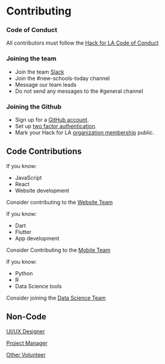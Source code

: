 # Contributing

### Code of Conduct
All contributors must follow the [Hack for LA Code of Conduct](https://github.com/hackforla/codeofconduct/blob/master/README.md)

### Joining the team
- Join the team [Slack](https://hackforla-slack.herokuapp.com)
- Join the #new-schools-today channel
- Message our team leads 
- Do not send any messages to the #general channel

### Joining the Github
- Sign up for a [GitHub account](https://www.github.com/signup).
- Set up [two factor authentication](https://github.com/hackforla/governance/issues/20).
- Mark your Hack for LA [organization membership](https://help.github.com/en/articles/publicizing-or-hiding-organization-membership#changing-the-visibility-of-your-organization-membership) public.

## Code Contributions

If you know:
- JavaScript
- React
- Website development

Consider contributing to the [Website Team](https://github.com/hackforla/new-schools-today/wiki/Web-Developer)

If you know:
- Dart
- Flutter
- App development

Consider Contributing to the [Mobile Team](https://github.com/hackforla/new-schools-today/wiki/Mobile-Developer)

If you know:
- Python
- R
- Data Science tools

Consider joining the [Data Science Team](https://github.com/hackforla/website/wiki/Data-Scientist)


## Non-Code

[UI/UX Designer](https://github.com/hackforla/website/new-schools-today/UI-UX-Designer)

[Project Manager](https://github.com/hackforla/new-schools-today/wiki/Project-Manager)

[Other Volunteer](https://github.com/hackforla/new-schools-today/wiki/Other-Volunteer)
